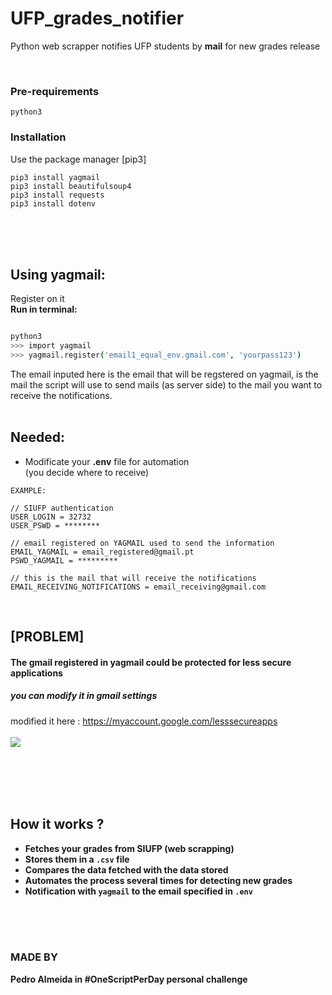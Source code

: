 # UFP_grades_notifier


Python web scrapper notifies UFP students by **mail** for new grades release 

<br>

### Pre-requirements
``python3``


### Installation

Use the package manager [pip3]
```shell
pip3 install yagmail
pip3 install beautifulsoup4 
pip3 install requests
pip3 install dotenv
```
<br><br><br>


## Using yagmail:
Register on it
<br>
**Run in terminal:**
```bash

python3
>>> import yagmail
>>> yagmail.register('email1_equal_env.gmail.com', 'yourpass123')
```
The email inputed here is the email that will be regstered on yagmail,
is the mail the script will use to send mails (as server side) to the mail 
you want to receive the notifications. 
<br><br>
## Needed:
- Modificate your **.env** file for automation<br>
 (you decide where to receive)
 ```.env
EXAMPLE:

// SIUFP authentication
USER_LOGIN = 32732
USER_PSWD = ********

// email registered on YAGMAIL used to send the information
EMAIL_YAGMAIL = email_registered@gmail.pt
PSWD_YAGMAIL = *********

// this is the mail that will receive the notifications
EMAIL_RECEIVING_NOTIFICATIONS = email_receiving@gmail.com
```

<br>

## [PROBLEM]
#### The gmail registered in yagmail could be protected for less secure applications<br>
##### you can modify it in gmail settings
modified it here :  https://myaccount.google.com/lesssecureapps
<br><br>
![](https://github.com/PedroAlmeidacode/UFP-grades-notifier/blob/master/Captura%20de%20ecr%C3%A3%20de%202020-04-29%2022-03-45.png)
<br><br>


<br><br><br><b>
## How it works ?

- Fetches your grades from SIUFP (web scrapping)
- Stores them in a ``.csv`` file
- Compares the data fetched with the data stored
- Automates the process several times for detecting new grades 
- Notification with ``yagmail`` to the email specified in ``.env``

<br><br><br><b>
### MADE BY 
Pedro Almeida
in #OneScriptPerDay personal challenge 


